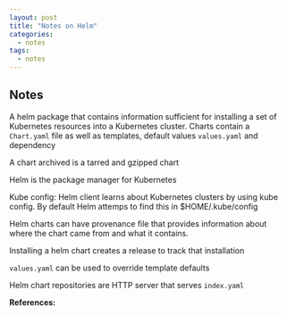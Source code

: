 ```yaml
---
layout: post
title: "Notes on Helm"
categories:
  - notes
tags:
  - notes
---
```

## Notes

A helm package that contains information sufficient for installing a set of Kubernetes resources into a Kubernetes cluster. Charts contain a `Chart.yaml` file as well as templates, default values `values.yaml` and dependency

A chart archived is a tarred and gzipped chart

Helm is the package manager for Kubernetes

Kube config: Helm client learns about Kubernetes clusters by using kube config. By default Helm attemps to find this in $HOME/.kube/config

Helm charts can have provenance file that provides information about where the chart came from and what it contains.

Installing a helm chart creates a release to track that installation

`values.yaml` can be used to override template defaults

Helm chart repositories are HTTP server that serves `index.yaml`

**References:**
